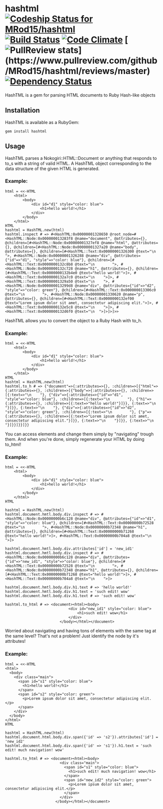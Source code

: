 hashtml [ ![Codeship Status for MRod15/hashtml](https://codeship.io/projects/6dd49080-19a4-0132-515f-0a39251edeca/status)](https://codeship.io/projects/34440) [![Build Status](https://travis-ci.org/MRod15/hashtml.svg?branch=master)](https://travis-ci.org/MRod15/hashtml) [![Code Climate](https://codeclimate.com/github/MRod15/hashtml/badges/gpa.svg)](https://codeclimate.com/github/MRod15/hashtml) [![PullReview stats](https://www.pullreview.com/github/MRod15/hashtml/badges/master.svg?)](https://www.pullreview.com/github/MRod15/hashtml/reviews/master) [![Dependency Status](https://gemnasium.com/MRod15/hashtml.svg)](https://gemnasium.com/MRod15/hashtml)
=======

HashTML is a gem for parsing HTML documents to Ruby Hash-like objects

## Installation

HashTML is available as a RubyGem:

    gem install hashtml

## Usage

HashTML parses a Nokogiri::HTML::Document or anything that responds
to to_s with a string of valid HTML.
A HashTML object corresponding to the data structure of the given HTML
is generated.

### Example:

    html = <<-HTML
        <html>
            <body>
                <div id="d1" style="color: blue">
                    <h1>hello world!</h1>
                </div>
            </body>
        </html>
    HTML
    hashtml = HashTML.new(html)
    hashtml.inspect # => #<HashTML:0x00000001328650 @root_node=#<HashTML::Node:0x000000013283f8 @name="document", @attributes={}, @children=[#<HashTML::Node:0x00000001327ef8 @name="html", @attributes={}, @children=[#<HashTML::Node:0x00000001327a20 @name="body", @attributes={}, @children=[#<HashTML::Text:0x00000001326300 @text="\n    ">, #<HashTML::Node:0x00000001326288 @name="div", @attributes={"id"=>"d1", "style"=>"color: blue"}, @children=[#<HashTML::Text:0x0000000132c8b8 @text="\n        ">, #<HashTML::Node:0x0000000132c728 @name="h1", @attributes={}, @children=[#<HashTML::Text:0x0000000132b4e0 @text="hello world!">]>, #<HashTML::Text:0x0000000132a7c0 @text="\n    ">]>, #<HashTML::Text:0x00000001329a50 @text="\n    ">, #<HashTML::Node:0x000000013299d8 @name="div", @attributes={"id"=>"d2", "style"=>"color: green"}, @children=[#<HashTML::Text:0x000000013306c0 @text="\n        ">, #<HashTML::Node:0x00000001330620 @name="p", @attributes={}, @children=[#<HashTML::Text:0x0000000132ef00 @text="Lorem ipsum dolor sit amet, consectetur adipiscing elit.">]>, #<HashTML::Text:0x0000000132e5c8 @text="\n    ">]>, #<HashTML::Text:0x0000000132d6f0 @text="\n  ">]>]>]>>


HashTML allows you to convert the object to a Ruby Hash with to_h.

### Example:

    html = <<-HTML
        <html>
            <body>
                <div id="d1" style="color: blue">
                    <h1>hello world!</h1>
                </div>
            </body>
        </html>
    HTML
    hashtml = HashTML.new(html)
    hashtml.to_h # => {"document"=>{:attributes=>{}, :children=>[{"html"=>{:attributes=>{}, :children=>[{"body"=>{:attributes=>{}, :children=>[{:text=>"\n    "}, {"div"=>{:attributes=>{"id"=>"d1", "style"=>"color: blue"}, :children=>[{:text=>"\n        "}, {"h1"=>{:attributes=>{}, :children=>[{:text=>"hello world!"}]}}, {:text=>"\n    "}]}}, {:text=>"\n    "}, {"div"=>{:attributes=>{"id"=>"d2", "style"=>"color: green"}, :children=>[{:text=>"\n        "}, {"p"=>{:attributes=>{}, :children=>[{:text=>"Lorem ipsum dolor sit amet, consectetur adipiscing elit."}]}}, {:text=>"\n    "}]}}, {:text=>"\n  "}]}}]}}]}}


You can access elements and change them simply by "navigating" trough them.
And when you're done, simply regenerate your HTML by doing to_html!

### Example:

    html = <<-HTML
        <html>
            <body>
                <div id="d1" style="color: blue">
                    <h1>hello world!</h1>
                </div>
            </body>
        </html>
    HTML

    hashtml = HashTML.new(html)
    hashtml.document.hmtl.body.div.inspect # => #<HashTML::Node:0x00000000b6c128 @name="div", @attributes={"id"=>"d1", "style"=>"color: blue"}, @children=[#<HashTML::Text:0x00000000b72528 @text="\n        ">, #<HashTML::Node:0x00000000b72348 @name="h1", @attributes={}, @children=[#<HashTML::Text:0x00000000b71268 @text="hello world!">]>, #<HashTML::Text:0x00000000b704a8 @text="\n    ">]>

    hashtml.document.hmtl.body.div.attributes['id'] = 'new_id1'
    hashtml.document.hmtl.body.div.inspect # => #<HashTML::Node:0x00000000b6c128 @name="div", @attributes={"id"=>"new_id1", "style"=>"color: blue"}, @children=[#<HashTML::Text:0x00000000b72528 @text="\n        ">, #<HashTML::Node:0x00000000b72348 @name="h1", @attributes={}, @children=[#<HashTML::Text:0x00000000b71268 @text="hello world!">]>, #<HashTML::Text:0x00000000b704a8 @text="\n    ">]>

    hashtml.document.hmtl.body.div.h1.text # => 'hello world!'
    hashtml.document.hmtl.body.div.h1.text = 'such edit! wow'
    hashtml.document.hmtl.body.div.h1.text # => 'such edit! wow'

    hashtml.to_html # => <document><html><body>
                                 <div id="new_id1" style="color: blue">
                                     <h1>such edit! wow</h1>
                                 </div>
                             </body></html></document>


Worried about navigating and having tons of elements with the same tag at the same level?
That's not a problem! Just identify the node by it's attributes!

### Example:

    html = <<-HTML
    <html>
      <body>
        <div class="main">
          <span id="s1" style="color: blue">
            <h1>hello world!</h1>
          </span>
          <span id="s2" style="color: green">
            <p>Lorem ipsum dolor sit amet, consectetur adipiscing elit.</p>
          </span>
        </div>
      </body>
    </html>
    HTML

    hashtml = HashTML.new(html)
    hashtml.document.html.body.div.span({'id' => 's2'}).attributes['id'] = 'new_id2'
    hashtml.document.html.body.div.span({'id' => 's1'}).h1.text = 'such edit! much navigation! wow'

    hashtml.to_html # => <document><html><body>
                             <div class="main">
                               <span id="s1" style="color: blue">
                                 <h1>such edit! much navigation! wow</h1>
                               </span>
                               <span id="new_id2" style="color: green">
                                 <p>Lorem ipsum dolor sit amet, consectetur adipiscing elit.</p>
                               </span>
                             </div>
                           </body></html></document>

